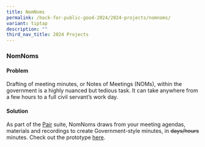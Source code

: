 ```yaml
---
title: NomNoms
permalink: /hack-for-public-good-2024/2024-projects/nomnoms/
variant: tiptap
description: ""
third_nav_title: 2024 Projects
---
```

<h3>NomNoms</h3>
<h4>Problem</h4>
<p>Drafting of meeting minutes, or Notes of Meetings (NOMs), within the government
is a highly nuanced but tedious task. It can take anywhere from a few hours
to a full civil servant’s work day.</p>
<h4>Solution</h4>
<p>As part of the <a href="https://www.open.gov.sg/products/pair/" rel="noopener noreferrer nofollow" target="_blank">Pair</a> suite,
NomNoms draws from your meeting agendas, materials and recordings to create
Government-style minutes, in <s>days/hours</s> minutes. Check out the prototype
<a href="https://go.gov.sg/nomnoms" rel="noopener noreferrer nofollow" target="_blank">here</a>.</p>
<p></p>
<p></p>